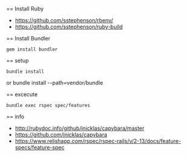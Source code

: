 == Install Ruby

- https://github.com/sstephenson/rbenv/
- https://github.com/sstephenson/ruby-build

==  Install Bundler

    gem install bundler

== setup

    bundle install
or
    bundle install --path=vendor/bundle


==  excecute

    bundle exec rspec spec/features

== info
- http://rubydoc.info/github/jnicklas/capybara/master
- https://github.com/jnicklas/capybara
- https://www.relishapp.com/rspec/rspec-rails/v/2-13/docs/feature-specs/feature-spec
